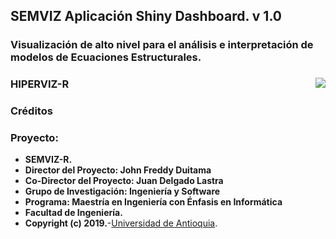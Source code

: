 ## SEMVIZ Aplicaci&oacute;n Shiny Dashboard. v 1.0

### Visualizaci&oacute;n de alto nivel para el an&aacute;lisis e interpretaci&oacute;n de modelos de Ecuaciones Estructurales.

### HIPERVIZ-R <img src="images/UdeA_Escudo.jpg" align="right"/>

### Cr&eacute;ditos
### Proyecto:
- **SEMVIZ-R.**
- **Director del Proyecto: John Freddy Duitama**
- **Co-Director del Proyecto: Juan Delgado Lastra**
- **Grupo de Investigaci&oacute;n: Ingenier&iacute;a y Software**
- **Programa: Maestr&iacute;a en Ingenier&iacute;a con &Eacute;nfasis en Inform&aacute;tica**
- **Facultad de Ingenier&iacute;a.**
- **Copyright (c) 2019.**-<a href="http://www.udea.edu.co" target="_blank">Universidad de Antioquia</a>.
